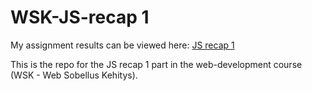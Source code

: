 ﻿# WSK-JS-recap 1

My assignment results can be viewed here: [JS recap 1](https://users.metropolia.fi/~neal/WSK/js-recap1/)

This is the repo for the JS recap 1 part in the web-development course (WSK - Web Sobellus Kehitys).
